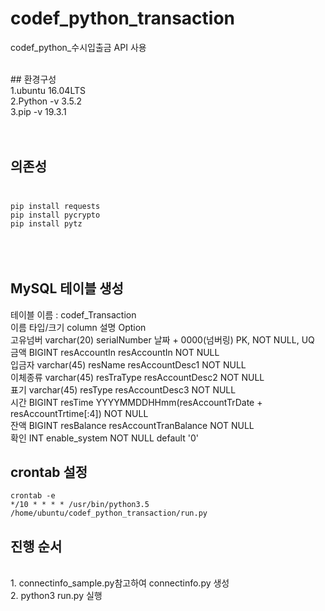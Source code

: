 # codef_python_transaction
codef_python_수시입출금 API 사용

<br>
## 환경구성<br> 
1.ubuntu 16.04LTS<br>
2.Python -v 3.5.2<br>
3.pip -v 19.3.1 <br><br><br>

## 의존성<br><br>
`pip install requests`<br>
`pip install pycrypto`<br>
`pip install pytz`<br>
<br>
<br>
<br>
## MySQL 테이블 생성
테이블 이름 : codef_Transaction<br>
이름	타입/크기	column	설명	Option<br>
고유넘버	varchar(20)	serialNumber	날짜 + 0000(넘버링)	PK, NOT NULL, UQ<br>
금액	BIGINT	resAccountIn	resAccountIn	NOT NULL<br>
입금자	varchar(45)	resName	resAccountDesc1	NOT NULL<br>
이체종류	varchar(45)	resTraType	resAccountDesc2	NOT NULL<br>
표기	varchar(45)	resType	resAccountDesc3	NOT NULL<br>
시간	BIGINT	resTime	YYYYMMDDHHmm(resAccountTrDate + resAccountTrtime[:4])	NOT NULL<br>
잔액	BIGINT	resBalance	resAccountTranBalance	NOT NULL<br>
확인  INT   enable_system NOT NULL default '0'


## crontab 설정
`crontab -e`<br>
`*/10 * * * * /usr/bin/python3.5 /home/ubuntu/codef_python_transaction/run.py`<br>

## 진행 순서
<br>
1. connectinfo_sample.py참고하여 connectinfo.py 생성<br>
2. python3 run.py 실행<br>
<br>
<br>
